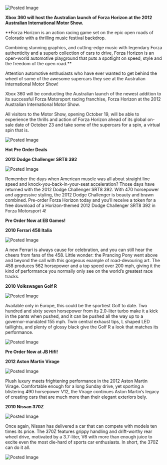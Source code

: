 ![Posted Image](http://i282.photobucket.com/albums/kk259/ilt12/1-2.png)





**Xbox 360 will host the Australian launch of Forza Horizon at the 2012 Australian International Motor Show.**





**Forza Horizon is an action racing game set on the epic open roads of Colorado with a thrilling music festival backdrop. 


Combining stunning graphics, and cutting-edge music with legendary Forza authenticity and a superb collection of cars to drive, Forza Horizon is an open-world automotive playground that puts a spotlight on speed, style and the freedom of the open road.**




Attention automotive enthusiasts who have ever wanted to get behind the wheel of some of the awesome supercars they see at the Australian International Motor Show!


Xbox 360 will be conducting the Australian launch of the newest addition to its successful Forza Motorsport racing franchise, Forza Horizon at the 2012 Australian International Motor Show.


All visitors to the Motor Show, opening October 19, will be able to experience the thrills and action of Forza Horizon ahead of its global on-sale date of October 23 and take some of the supercars for a spin, a virtual spin that is.






![Posted Image](http://i282.photobucket.com/albums/kk259/ilt12/2-4.jpg)


**Hot Pre Order Deals**


**2012 Dodge Challenger SRT8 392**



![Posted Image](http://i282.photobucket.com/albums/kk259/ilt12/3-3.png)

Remember the days when American muscle was all about straight line speed and knock-you-back-in-your-seat acceleration? Those days have returned with the 2012 Dodge Challenger SRT8 392. With 470 horsepower and aggressive styling, the 2012 Dodge Challenger is beauty and brawn combined. Pre-order Forza Horizon today and you’ll receive a token for a free download of a Horizon-themed 2012 Dodge Challenger SRT8 392 in Forza Motorsport 4!






**Pre Order Now at EB Games!**


**2010 Ferrari 458 Italia**



![Posted Image](http://i282.photobucket.com/albums/kk259/ilt12/5-2.png)

A new Ferrari is always cause for celebration, and you can still hear the cheers from fans of the 458. Little wonder: the Prancing Pony went above and beyond the call with this gorgeous example of road-devouring art. The 458 produces 562 horsepower and a top speed over 200 mph, giving it the kind of performance you normally only see on the world’s greatest race tracks.






**2010 Volkswagen Golf R**



![Posted Image](http://i282.photobucket.com/albums/kk259/ilt12/6-2.jpg)

Available only in Europe, this could be the sportiest Golf to date. Two hundred and sixty seven horsepower from its 2.0-liter turbo make it a kick in the pants when pushed, and it can be pushed all the way up to a governor-mandated 155 mph. Twin central exhaust tips, L shaped LED taillights, and plenty of glossy black give the Golf R a look that matches its performance. 


 



![Posted Image](http://i282.photobucket.com/albums/kk259/ilt12/7-1.png)





**Pre Order Now at JB Hifi!**


**2012 Aston Martin Virage**



![Posted Image](http://i282.photobucket.com/albums/kk259/ilt12/9.jpg)

Plush luxury meets frightening performance in the 2012 Aston Martin Virage. Comfortable enough for a long Sunday drive, yet sporting a blistering 490 horsepower V12, the Virage continues Aston Martin’s legacy of creating cars that are much more than their elegant exteriors bely.






**2010 Nissan 370Z**



![Posted Image](http://i282.photobucket.com/albums/kk259/ilt12/10.jpg)

Once again, Nissan has delivered a car that can compete with models ten times its price. The 370Z features grippy handling and drift-worthy rear wheel drive, motivated by a 3.7-liter, V6 with more than enough juice to excite even the most die-hard of sports car enthusiasts. In short, the 370Z can do it all.






![Posted Image](http://i282.photobucket.com/albums/kk259/ilt12/11.png)